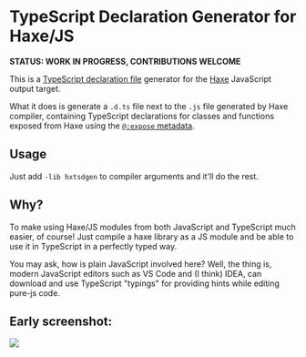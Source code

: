 # TypeScript Declaration Generator for Haxe/JS

**STATUS: WORK IN PROGRESS, CONTRIBUTIONS WELCOME**

This is a [TypeScript declaration file](https://www.typescriptlang.org/docs/handbook/declaration-files/introduction.html)
generator for the [Haxe](https://haxe.org/) JavaScript output target.

What it does is generate a `.d.ts` file next to the `.js` file generated by Haxe compiler,
containing TypeScript declarations for classes and functions exposed from Haxe using the [`@:expose` metadata](http://haxe.org/manual/target-javascript-expose.html).

## Usage

Just add `-lib hxtsdgen` to compiler arguments and it'll do the rest.

## Why?

To make using Haxe/JS modules from both JavaScript and TypeScript much easier, of course!
Just compile a haxe library as a JS module and be able to use it in TypeScript in a perfectly
typed way.

You may ask, how is plain JavaScript involved here? Well, the thing is, modern JavaScript editors
such as VS Code and (I think) IDEA, can download and use TypeScript "typings" for providing hints
while editing pure-js code.

## Early screenshot:

![](http://i.imgur.com/W90hCvO.gif)
